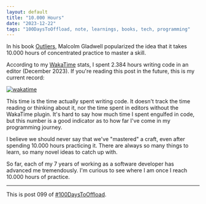 ```yaml
---
layout: default
title: "10.000 Hours"
date: "2023-12-22"
tags: "100DaysToOffload, note, learnings, books, tech, programming"
---
```


In his book [Outliers](https://en.m.wikipedia.org/wiki/Outliers_(book)), Malcolm Gladwell popularized the idea that it takes 10.000 hours of concentrated practice to master a skill.

According to my [WakaTime](https://wakatime.com) stats, I spent 2.384 hours writing code in an editor (December 2023). If you're reading this post in the future, this is my current record:

[![wakatime](https://wakatime.com/badge/user/811525e7-5cc5-4eef-9e29-3cece3a03847.svg)](https://wakatime.com/@811525e7-5cc5-4eef-9e29-3cece3a03847)

This time is the time actually spent writing code. It doesn't track the time reading or thinking about it, nor the time spent in editors without the WakaTime plugin. It's hard to say how much time I spent engulfed in code, but this number is a good indicator as to how far I've come in my programming journey.

I believe we should never say that we've "mastered" a craft, even after spending 10.000 hours practicing it. There are always so many things to learn, so many novel ideas to catch up with.

So far, each of my 7 years of working as a software developer has advanced me tremendously. I'm curious to see where I am once I reach 10.000 hours of practice.

---

This is post 099 of [#100DaysToOffload](https://100daystooffload.com/).
